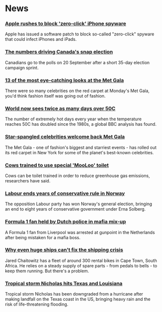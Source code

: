 # News
### [Apple rushes to block 'zero-click' iPhone spyware](https://www.bbc.com/news/business-58540936)
Apple has issued a software patch to block so-called "zero-click" spyware that could infect iPhones and iPads.
### [The numbers driving Canada's snap election](https://www.bbc.com/news/world-us-canada-58426147)
Canadians go to the polls on 20 September after a short 35-day election campaign sprint. 
### [13 of the most eye-catching looks at the Met Gala](https://www.bbc.com/news/entertainment-arts-58537575)
There were so many celebrities on the red carpet at Monday's Met Gala, you'd think fashion itself was going out of fashion.
### [World now sees twice as many days over 50C](https://www.bbc.com/news/science-environment-58494641)
The number of extremely hot days every year when the temperature reaches 50C has doubled since the 1980s, a global BBC analysis has found.
### [Star-spangled celebrities welcome back Met Gala](https://www.bbc.com/news/world-us-canada-58553594)
The Met Gala - one of fashion's biggest and starriest events - has rolled out its red carpet in New York for some of the planet's best-known celebrities. 
### [Cows trained to use special 'MooLoo' toilet](https://www.bbc.com/news/world-europe-58552651)
Cows can be toilet trained in order to reduce greenhouse gas emissions, researchers have said.
### [Labour ends years of conservative rule in Norway](https://www.bbc.com/news/world-europe-58555690)
The opposition Labour party has won Norway's general election, bringing an end to eight years of conservative government under Erna Solberg.
### [Formula 1 fan held by Dutch police in mafia mix-up](https://www.bbc.com/news/uk-england-merseyside-58559255)
A Formula 1 fan from Liverpool was arrested at gunpoint in the Netherlands after being mistaken for a mafia boss.
### [Why even huge ships can't fix the shipping crisis](https://www.bbc.com/news/business-58479148)
Jared Chaitowitz has a fleet of around 300 rental bikes in Cape Town, South Africa. He relies on a steady supply of spare parts - from pedals to bells - to keep them running. But there's a problem. 
### [Tropical storm Nicholas hits Texas and Louisiana](https://www.bbc.com/news/world-us-canada-58555227)
Tropical storm Nicholas has been downgraded from a hurricane after making landfall on the Texas coast in the US, bringing heavy rain and the risk of life-threatening flooding.
